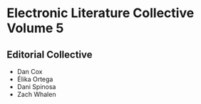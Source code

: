 # Electronic Literature Collective Volume 5

## Editorial Collective

- Dan Cox
- Élika Ortega
- Dani Spinosa
- Zach Whalen
